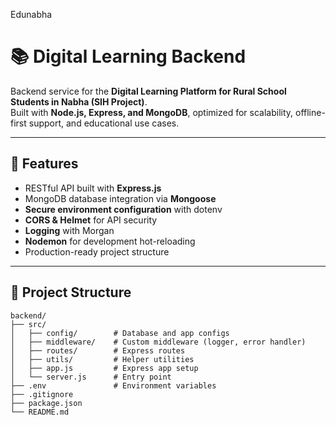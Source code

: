 Edunabha
# 📚 Digital Learning Backend

Backend service for the **Digital Learning Platform for Rural School Students in Nabha (SIH Project)**.  
Built with **Node.js, Express, and MongoDB**, optimized for scalability, offline-first support, and educational use cases.

---

## 🚀 Features
- RESTful API built with **Express.js**
- MongoDB database integration via **Mongoose**
- **Secure environment configuration** with dotenv
- **CORS & Helmet** for API security
- **Logging** with Morgan
- **Nodemon** for development hot-reloading
- Production-ready project structure

---

## 📂 Project Structure
```text
backend/
├── src/
│   ├── config/        # Database and app configs
│   ├── middleware/    # Custom middleware (logger, error handler)
│   ├── routes/        # Express routes
│   ├── utils/         # Helper utilities
│   ├── app.js         # Express app setup
│   └── server.js      # Entry point
├── .env               # Environment variables
├── .gitignore
├── package.json
└── README.md